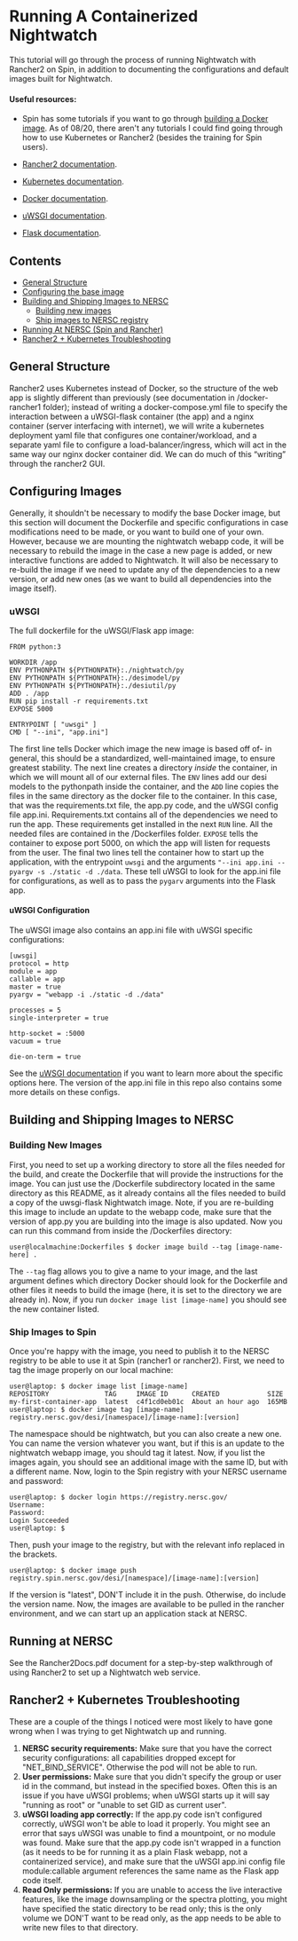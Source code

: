 # Running A Containerized Nightwatch 
This tutorial will go through the process of running Nightwatch with Rancher2 on Spin, in addition to documenting the configurations and default images built for Nightwatch.

#### Useful resources:
- Spin has some tutorials if you want to go through [building a Docker image](https://docs.nersc.gov/services/spin/getting_started/lesson-1/). As of 08/20, there aren't any tutorials I could find going through how to use Kubernetes or Rancher2 (besides the training for Spin users).

- [Rancher2 documentation](https://rancher.com/docs/rancher/v2.x/en/).

- [Kubernetes documentation](https://kubernetes.io/docs/home/).

- [Docker documentation](https://docs.docker.com/).

- [uWSGI documentation](https://uwsgi-docs.readthedocs.io/en/latest/index.html).

- [Flask documentation](https://flask.palletsprojects.com/en/1.1.x/).

## Contents
- [General Structure](#general-structure) 
- [Configuring the base image](#configuring-the-base-image)
- [Building and Shipping Images to NERSC](#building-and-shipping-images-to-nersc)
  - [Building new images](#building-new-images)
  - [Ship images to NERSC registry](#ship-images-to-spin)
- [Running At NERSC (Spin and Rancher)](#running-at-nersc)
- [Rancher2 + Kubernetes Troubleshooting](#rancher2--kubernetes-troubleshooting)

## General Structure
Rancher2 uses Kubernetes instead of Docker, so the structure of the web app is slightly different than previously (see documentation in /docker-rancher1 folder); instead of writing a docker-compose.yml file to specify the interaction between a uWSGI-flask container (the app) and a nginx container (server interfacing with internet), we will write a kubernetes deployment yaml file that configures one container/workload, and a separate yaml file to configure a load-balancer/ingress, which will act in the same way our nginx docker container did. We can do much of this “writing” through the rancher2 GUI. 

## Configuring Images
Generally, it shouldn't be necessary to modify the base Docker image, but this section will document the Dockerfile and specific configurations in case modifications need to be made, or you want to build one of your own. However, because we are mounting the nightwatch webapp code, it will be necessary to rebuild the image in the case a new page is added, or new interactive functions are added to Nightwatch. It will also be necessary to re-build the image if we need to update any of the dependencies to a new version, or add new ones (as we want to build all dependencies into the image itself).

### uWSGI
The full dockerfile for the uWSGI/Flask app image:
```
FROM python:3

WORKDIR /app
ENV PYTHONPATH ${PYTHONPATH}:./nightwatch/py
ENV PYTHONPATH ${PYTHONPATH}:./desimodel/py
ENV PYTHONPATH ${PYTHONPATH}:./desiutil/py
ADD . /app
RUN pip install -r requirements.txt
EXPOSE 5000

ENTRYPOINT [ "uwsgi" ]
CMD [ "--ini", "app.ini"]
```
The first line tells Docker which image the new image is based off of- in general, this should be a standardized, well-maintained image, to ensure greatest stability. The next line creates a directory *inside* the container, in which we will mount all of our external files. The `ENV` lines add our desi models to the pythonpath inside the container, and the `ADD` line copies the files in the same directory as the docker file to the container. In this case, that was the requirements.txt file, the app.py code, and the uWSGI config file app.ini. Requirements.txt contains all of the dependencies we need to run the app. These requirements get installed in the next `RUN` line. All the needed files are contained in the /Dockerfiles folder. `EXPOSE` tells the container to expose port 5000, on which the app will listen for requests from the user. The final two lines tell the container how to start up the application, with the entrypoint `uwsgi` and the arguments `"--ini app.ini --pyargv -s ./static -d ./data`. These tell uWSGI to look for the app.ini file for configurations, as well as to pass the `pygarv` arguments into the Flask app.

#### uWSGI Configuration
The uWSGI image also contains an app.ini file with uWSGI specific configurations:
```
[uwsgi]
protocol = http
module = app
callable = app
master = true
pyargv = "webapp -i ./static -d ./data"

processes = 5
single-interpreter = true

http-socket = :5000
vacuum = true

die-on-term = true
```
See the [uWSGI documentation](https://uwsgi-docs.readthedocs.io/en/latest/CustomOptions.html) if you want to learn more about the specific options here. The version of the app.ini file in this repo also contains some more details on these configs.

## Building and Shipping Images to NERSC
### Building New Images
First, you need to set up a working directory to store all the files needed for the build, and create the Dockerfile that will provide the instructions for the image. You can just use the /Dockerfile subdirectory located in the same directory as this README, as it already contains all the files needed to build a copy of the uwsgi-flask Nightwatch image. Note, if you are re-building this image to include an update to the webapp code, make sure that the version of app.py you are building into the image is also updated. Now you can run this command from inside the /Dockerfiles directory:

```
user@localmachine:Dockerfiles $ docker image build --tag [image-name-here] .
```
The `--tag` flag allows you to give a name to your image, and the last argument defines which directory Docker should look for the Dockerfile and other files it needs to build the image (here, it is set to the directory we are already in). Now, if you run `docker image list [image-name]` you should see the new container listed. 

### Ship Images to Spin
Once you're happy with the image, you need to publish it to the NERSC registry to be able to use it at Spin (rancher1 or rancher2). First, we need to tag the image properly on our local machine:
```
user@laptop: $ docker image list [image-name]
REPOSITORY              TAG     IMAGE ID      CREATED            SIZE
my-first-container-app  latest  c4f1cd0eb01c  About an hour ago  165MB
user@laptop: $ docker image tag [image-name] registry.nersc.gov/desi/[namespace]/[image-name]:[version]
```
The namespace should be nightwatch, but you can also create a new one. You can name the version whatever you want, but if this is an update to the nightwatch webapp image, you should tag it latest. Now, if you list the images again, you should see an additional image with the same ID, but with a different name. Now, login to the Spin registry with your NERSC username and password:
```
user@laptop: $ docker login https://registry.nersc.gov/
Username:
Password:
Login Succeeded
user@laptop: $
```
Then, push your image to the registry, but with the relevant info replaced in the brackets.
```
user@laptop: $ docker image push registry.spin.nersc.gov/desi/[namespace]/[image-name]:[version]
```
If the version is "latest", DON'T include it in the push. Otherwise, do include the version name. Now, the images are available to be pulled in the rancher environment, and we can start up an application stack at NERSC.

## Running at NERSC
See the Rancher2Docs.pdf document for a step-by-step walkthrough of using Rancher2 to set up a Nightwatch web service.

## Rancher2 + Kubernetes Troubleshooting
These are a couple of the things I noticed were most likely to have gone wrong when I was trying to get Nightwatch up and running.

 1. **NERSC security requirements:** Make sure that you have the correct security configurations: all capabilities dropped except for "NET_BIND_SERVICE". Otherwise the pod will not be able to run.
 2. **User permissions:** Make sure that you didn't specify the group or user id in the command, but instead in the specified boxes. Often this is an issue if you have uWSGI problems; when uWSGI starts up it will say "running as root" or "unable to set GID as current user".
 3. **uWSGI loading app correctly:** If the app.py code isn't configured correctly, uWSGI won't be able to load it properly. You might see an error that says uWSGI was unable to find a mountpoint, or no module was found. Make sure that the app.py code isn't wrapped in a function (as it needs to be for running it as a plain Flask webapp, not a containerized service), and make sure that the uWSGI app.ini config file module:callable argument references the same name as the Flask app code itself.
 4. **Read Only permissions:** If you are unable to access the live interactive features, like the image downsampling or the spectra plotting, you might have specified the static directory to be read only; this is the only volume we DON'T want to be read only, as the app needs to be able to write new files to that directory.
